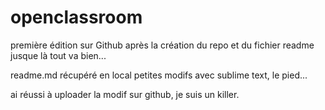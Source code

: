 # openclassroom

première édition sur Github après la création du repo et du fichier readme
jusque là tout va bien...


readme.md récupéré en local
petites modifs avec sublime text, le pied...

ai réussi à uploader la modif sur github, je suis un killer.
